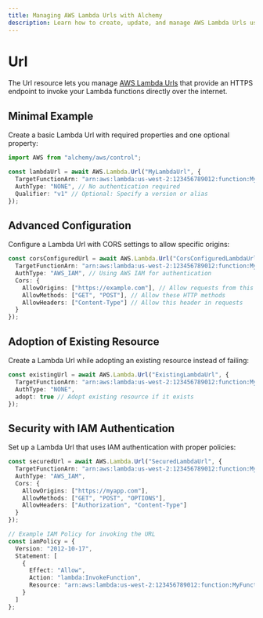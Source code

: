 ```yaml
---
title: Managing AWS Lambda Urls with Alchemy
description: Learn how to create, update, and manage AWS Lambda Urls using Alchemy Cloud Control.
---
```


# Url

The Url resource lets you manage [AWS Lambda Urls](https://docs.aws.amazon.com/lambda/latest/userguide/) that provide an HTTPS endpoint to invoke your Lambda functions directly over the internet.

## Minimal Example

Create a basic Lambda Url with required properties and one optional property:

```ts
import AWS from "alchemy/aws/control";

const lambdaUrl = await AWS.Lambda.Url("MyLambdaUrl", {
  TargetFunctionArn: "arn:aws:lambda:us-west-2:123456789012:function:MyFunction",
  AuthType: "NONE", // No authentication required
  Qualifier: "v1" // Optional: Specify a version or alias
});
```

## Advanced Configuration

Configure a Lambda Url with CORS settings to allow specific origins:

```ts
const corsConfiguredUrl = await AWS.Lambda.Url("CorsConfiguredLambdaUrl", {
  TargetFunctionArn: "arn:aws:lambda:us-west-2:123456789012:function:MyFunction",
  AuthType: "AWS_IAM", // Using AWS IAM for authentication
  Cors: {
    AllowOrigins: ["https://example.com"], // Allow requests from this origin
    AllowMethods: ["GET", "POST"], // Allow these HTTP methods
    AllowHeaders: ["Content-Type"] // Allow this header in requests
  }
});
```

## Adoption of Existing Resource

Create a Lambda Url while adopting an existing resource instead of failing:

```ts
const existingUrl = await AWS.Lambda.Url("ExistingLambdaUrl", {
  TargetFunctionArn: "arn:aws:lambda:us-west-2:123456789012:function:MyFunction",
  AuthType: "NONE",
  adopt: true // Adopt existing resource if it exists
});
```

## Security with IAM Authentication

Set up a Lambda Url that uses IAM authentication with proper policies:

```ts
const securedUrl = await AWS.Lambda.Url("SecuredLambdaUrl", {
  TargetFunctionArn: "arn:aws:lambda:us-west-2:123456789012:function:MyFunction",
  AuthType: "AWS_IAM",
  Cors: {
    AllowOrigins: ["https://myapp.com"],
    AllowMethods: ["GET", "POST", "OPTIONS"],
    AllowHeaders: ["Authorization", "Content-Type"]
  }
});

// Example IAM Policy for invoking the URL
const iamPolicy = {
  Version: "2012-10-17",
  Statement: [
    {
      Effect: "Allow",
      Action: "lambda:InvokeFunction",
      Resource: "arn:aws:lambda:us-west-2:123456789012:function:MyFunction"
    }
  ]
};
```
